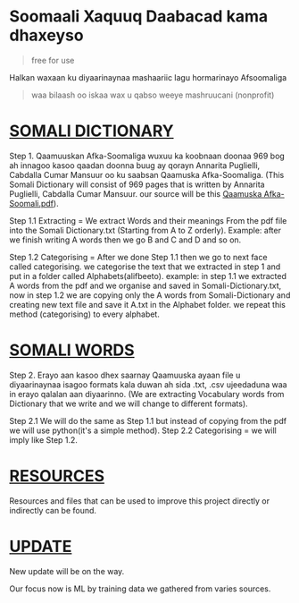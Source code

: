 # Soomaali Xaquuq Daabacad kama dhaxeyso

> free for use

Halkan waxaan ku diyaarinaynaa mashaariic lagu hormarinayo Afsoomaliga
> waa bilaash oo iskaa wax u qabso weeye mashruucani (nonprofit)

# [SOMALI DICTIONARY](https://github.com/yahyaqowle/Afsoomali/tree/main/Somali-Dictionary)
Step 1. Qaamuuskan Afka-Soomaliga wuxuu ka koobnaan doonaa 969 bog ah innagoo kasoo qaadan doonna buug ay qorayn Annarita Puglielli, Cabdalla Cumar Mansuur oo ku saabsan Qaamuska Afka-Soomaliga. (This Somali Dictionary will consist of 969 pages that is written by Annarita Puglielli, Cabdalla Cumar Mansuur. our source will be this [Qaamuska Afka-Soomali.pdf](https://github.com/yahyaqowle/Afsoomali/blob/main/Source/Qaamuska%20Afka-soomali.pdf)).

Step 1.1 Extracting = We extract Words and their meanings From the pdf file into the Somali Dictionary.txt (Starting from A to Z orderly). Example: after we finish writing A words then we go B and C and D and so on.

Step 1.2 Categorising = After we done Step 1.1 then we go to next face called categorising. we categorise the text that we extracted in step 1 and put in a folder called Alphabets(alifbeeto). example: in step 1.1 we extracted A words from the pdf and we organise and saved in Somali-Dictionary.txt, now in step 1.2 we are copying only the A words from Somali-Dictionary and creating new text file and save it A.txt in the Alphabet folder. we repeat this method
(categorising) to every alphabet.

# [SOMALI WORDS](https://github.com/yahyaqowle/Afsoomali/tree/main/Somali-Words)

Step 2. Erayo aan kasoo dhex saarnay Qaamuuska ayaan file u diyaarinaynaa isagoo formats kala duwan ah sida .txt, .csv ujeedaduna waa in erayo qalalan aan diyaarinno.
(We are extracting Vocabulary words from Dictionary that we write and we will change to different formats).

Step 2.1 We will do the same as Step 1.1 but instead of copying from the pdf we will use python(it's a simple method).
Step 2.2 Categorising = we will imply like Step 1.2.

# [RESOURCES](https://github.com/yahyaqowle/Afsoomali/tree/Learning-Somali/Resources)

Resources and files that can be used to improve this project directly or indirectly can be found.

# [UPDATE]()

New update will be on the way.

Our focus now is ML by training data we gathered from varies sources.
